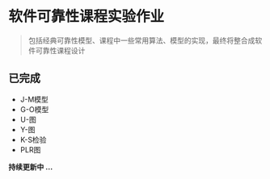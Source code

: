 # 软件可靠性课程实验作业
> 包括经典可靠性模型、课程中一些常用算法、模型的实现，最终将整合成软件可靠性课程设计

## 已完成
+ J-M模型
+ G-O模型
+ U-图
+ Y-图
+ K-S检验
+ PLR图 

**持续更新中 ...**

